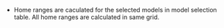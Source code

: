 - Home ranges are caculated for the selected models in model selection table. All home ranges are calculated in same grid.
